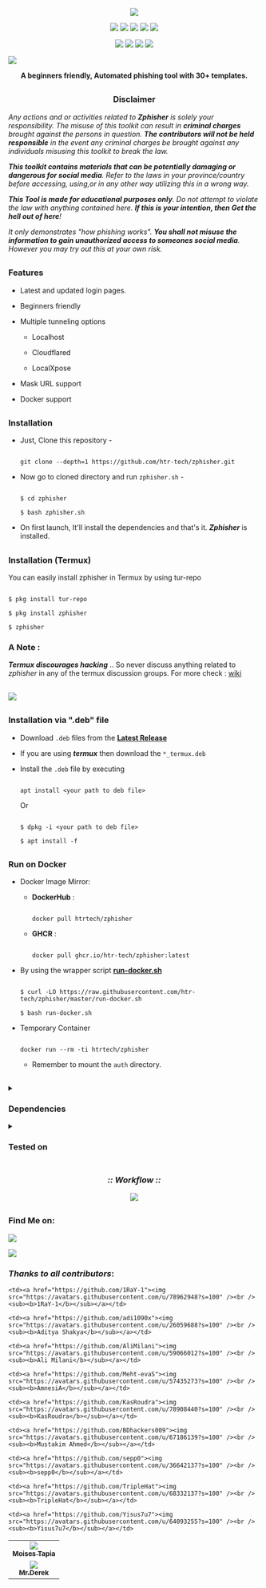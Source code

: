 <!-- Zphisher -->

<p align="center">

  <img src=".github/misc/logo.png">

</p>

<p align="center">

  <img src="https://img.shields.io/badge/Version-2.3.5-green?style=for-the-badge">

  <img src="https://img.shields.io/github/license/htr-tech/zphisher?style=for-the-badge">

  <img src="https://img.shields.io/github/stars/htr-tech/zphisher?style=for-the-badge">

  <img src="https://img.shields.io/github/issues/htr-tech/zphisher?color=red&style=for-the-badge">

  <img src="https://img.shields.io/github/forks/htr-tech/zphisher?color=teal&style=for-the-badge">

</p>

<p align="center">

  <img src="https://img.shields.io/badge/Author-htr--tech-blue?style=flat-square">

  <img src="https://img.shields.io/badge/Open%20Source-Yes-darkgreen?style=flat-square">

  <img src="https://img.shields.io/badge/Maintained%3F-Yes-lightblue?style=flat-square">

  <img src="https://img.shields.io/badge/Written%20In-Bash-darkcyan?style=flat-square">

  <img src="https://hits.seeyoufarm.com/api/count/incr/badge.svg?url=https%3A%2F%2Fgithub.com%2Fhtr-tech%2Fzphisher&title=Visitors&edge_flat=false"/></a>

</p>

<p align="center"><b>A beginners friendly, Automated phishing tool with 30+ templates.</b></p>

##

<h3><p align="center">Disclaimer</p></h3>

<i>Any actions and or activities related to <b>Zphisher</b> is solely your responsibility. The misuse of this toolkit can result in <b>criminal charges</b> brought against the persons in question. <b>The contributors will not be held responsible</b> in the event any criminal charges be brought against any individuals misusing this toolkit to break the law.

<b>This toolkit contains materials that can be potentially damaging or dangerous for social media</b>. Refer to the laws in your province/country before accessing, using,or in any other way utilizing this in a wrong way.

<b>This Tool is made for educational purposes only</b>. Do not attempt to violate the law with anything contained here. <b>If this is your intention, then Get the hell out of here</b>!

It only demonstrates "how phishing works". <b>You shall not misuse the information to gain unauthorized access to someones social media</b>. However you may try out this at your own risk.</i>

##

### Features

- Latest and updated login pages.

- Beginners friendly

- Multiple tunneling options

  - Localhost

  - Cloudflared

  - LocalXpose

- Mask URL support 

- Docker support

##

### Installation

- Just, Clone this repository -

  ```

  git clone --depth=1 https://github.com/htr-tech/zphisher.git

  ```

- Now go to cloned directory and run `zphisher.sh` -

  ```

  $ cd zphisher

  $ bash zphisher.sh

  ```

- On first launch, It'll install the dependencies and that's it. ***Zphisher*** is installed.

##

### Installation (Termux)

You can easily install zphisher in Termux by using tur-repo

```

$ pkg install tur-repo

$ pkg install zphisher

$ zphisher

```

### A Note : 

***Termux discourages hacking*** .. So never discuss anything related to *zphisher* in any of the termux discussion groups. For more check : [wiki](https://wiki.termux.com/wiki/Hacking)

##

<p align="left">

  <a href="https://shell.cloud.google.com/cloudshell/open?cloudshell_git_repo=https://github.com/htr-tech/zphisher.git&tutorial=README.md" target="_blank"><img src="https://gstatic.com/cloudssh/images/open-btn.svg"></a>

</p>

##

### Installation via ".deb" file

- Download `.deb` files from the [**Latest Release**](https://github.com/htr-tech/zphisher/releases/latest)

- If you are using ***termux*** then download the `*_termux.deb`

- Install the `.deb` file by executing

  ```

  apt install <your path to deb file>

  ```

  Or

  ```

  $ dpkg -i <your path to deb file>

  $ apt install -f

  ```

##

### Run on Docker

- Docker Image Mirror:

  - **DockerHub** : 

    ```

    docker pull htrtech/zphisher

    ```

  - **GHCR** : 

    ```

    docker pull ghcr.io/htr-tech/zphisher:latest

    ```

- By using the wrapper script [**run-docker.sh**](https://raw.githubusercontent.com/htr-tech/zphisher/master/run-docker.sh)

  ```

  $ curl -LO https://raw.githubusercontent.com/htr-tech/zphisher/master/run-docker.sh

  $ bash run-docker.sh

  ```

- Temporary Container

  ```

  docker run --rm -ti htrtech/zphisher

  ```

  - Remember to mount the `auth` directory.

##

<details>

  <summary><h3>Dependencies</h3></summary>

<b>Zphisher</b> requires following programs to run properly - 

- `git`

- `curl`

- `php`

> All the dependencies will be installed automatically when you run **Zphisher** for the first time.

</details>

<details>

  <summary><h3>Tested on</h3></summary>

- **Ubuntu**

- **Debian**

- **Arch**

- **Manjaro**

- **Fedora**

- **Termux**

</details>

##

<h3 align="center"><i>:: Workflow ::</i></h3>

<p align="center">

<img src=".github/misc/workflow.gif"/>

</p>

##

### Find Me on:

<p align="left">

  <a href="https://tahmidrayat.is-a.dev" target="_blank"><img src="https://img.shields.io/badge/Socials-grey?style=for-the-badge&logo=linktree"></a>

  <a href="https://github.com/htr-tech" target="_blank"><img src="https://img.shields.io/badge/Github-blue?style=for-the-badge&logo=github"></a>

</p>

### *Thanks to all contributors*:

<table>

  <tr align="center">

    <td><a href="https://github.com/1RaY-1"><img src="https://avatars.githubusercontent.com/u/78962948?s=100" /><br /><sub><b>1RaY-1</b></sub></a></td>

    <td><a href="https://github.com/adi1090x"><img src="https://avatars.githubusercontent.com/u/26059688?s=100" /><br /><sub><b>Aditya Shakya</b></sub></a></td>

    <td><a href="https://github.com/AliMilani"><img src="https://avatars.githubusercontent.com/u/59066012?s=100" /><br /><sub><b>Ali Milani</b></sub></a></td>

    <td><a href="https://github.com/Meht-evaS"><img src="https://avatars.githubusercontent.com/u/57435273?s=100" /><br /><sub><b>AmnesiA</b></sub></a></td>

    <td><a href="https://github.com/KasRoudra"><img src="https://avatars.githubusercontent.com/u/78908440?s=100" /><br /><sub><b>KasRoudra</b></sub></a></td>

   <td><a href="https://github.com/MoisesTapia"><img src="https://avatars.githubusercontent.com/u/28166400?s=100" /><br /><sub><b>Moises Tapia</b></sub></a></td>

  </tr>

  <tr align="center">

   <td><a href="https://github.com/E343IO"><img src="https://avatars.githubusercontent.com/u/74646789?s=100" /><br /><sub><b>Mr.Derek</b></sub></a></td>

    <td><a href="https://github.com/BDhackers009"><img src="https://avatars.githubusercontent.com/u/67186139?s=100" /><br /><sub><b>Mustakim Ahmed</b></sub></a></td>

    <td><a href="https://github.com/sepp0"><img src="https://avatars.githubusercontent.com/u/36642137?s=100" /><br /><sub><b>sepp0</b></sub></a></td>

    <td><a href="https://github.com/TripleHat"><img src="https://avatars.githubusercontent.com/u/68332137?s=100" /><br /><sub><b>TripleHat</b></sub></a></td>

    <td><a href="https://github.com/Yisus7u7"><img src="https://avatars.githubusercontent.com/u/64093255?s=100" /><br /><sub><b>Yisus7u7</b></sub></a></td>

  </tr>

<table>

<!-- // -->
